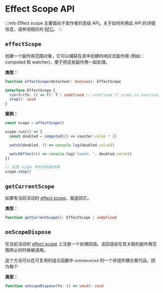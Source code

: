 # Effect Scope API <Badge text="3.2+" />

:::info
Effect scope 主要面向于库作者的高级 API。关于如何利用此 API 的详细信息，请参阅相应的 [RFC](https://github.com/vuejs/rfcs/blob/master/active-rfcs/0041-reactivity-effect-scope.md)。
:::

## `effectScope`

创建一个副作用范围对象，它可以捕获在其中创建的响应式副作用 (例如：computed 和 watcher)，便于把这些副作用一起处理。

**类型：**

```ts
function effectScope(detached?: boolean): EffectScope

interface EffectScope {
  run<T>(fn: () => T): T | undefined // undefined if scope is inactive
  stop(): void
}
```

**案例：**

```js
const scope = effectScope()

scope.run(() => {
  const doubled = computed(() => counter.value * 2)

  watch(doubled, () => console.log(doubled.value))

  watchEffect(() => console.log('Count: ', doubled.value))
})

// 处理 scope 中的所有副作用
scope.stop()
```

## `getCurrentScope`

如果有当前活动的 [effect scope](#effectscope)，就返回它。

**类型：**

```ts
function getCurrentScope(): EffectScope | undefined
```

## `onScopeDispose`

在当前活动的 [effect scope](#effectscope) 上注册一个处理回调。该回调会在其关联的副作用范围停止的时候被调用。

这个方法可以在可复用的组合函数中 `onUnmounted` 的一个非组件耦合替代品，因为每个

**类型：**

```ts
function onScopeDispose(fn: () => void): void
```
